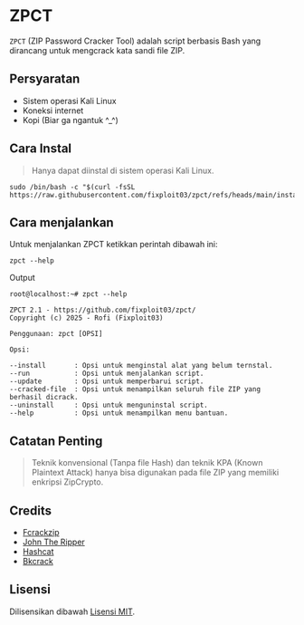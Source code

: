 # ZPCT

`ZPCT` (ZIP Password Cracker Tool) adalah script berbasis Bash yang dirancang untuk mengcrack kata sandi file ZIP.

## Persyaratan

- Sistem operasi Kali Linux
- Koneksi internet
- Kopi (Biar ga ngantuk ^_^)
  
## Cara Instal

> Hanya dapat diinstal di sistem operasi Kali Linux.

```
sudo /bin/bash -c "$(curl -fsSL https://raw.githubusercontent.com/fixploit03/zpct/refs/heads/main/instal.sh)"
```

## Cara menjalankan 

Untuk menjalankan ZPCT ketikkan perintah dibawah ini:

```
zpct --help
```

Output 

```
root@localhost:~# zpct --help

ZPCT 2.1 - https://github.com/fixploit03/zpct/
Copyright (c) 2025 - Rofi (Fixploit03)

Penggunaan: zpct [OPSI]

Opsi:

--install       : Opsi untuk menginstal alat yang belum ternstal.
--run           : Opsi untuk menjalankan script.
--update        : Opsi untuk memperbarui script.
--cracked-file  : Opsi untuk menampilkan seluruh file ZIP yang berhasil dicrack.
--uninstall     : Opsi untuk menguninstal script.
--help          : Opsi untuk menampilkan menu bantuan.
```

## Catatan Penting 

> Teknik konvensional (Tanpa file Hash) dan teknik KPA (Known Plaintext Attack) hanya bisa digunakan pada file ZIP yang memiliki enkripsi ZipCrypto.

## Credits

- [Fcrackzip](http://oldhome.schmorp.de/marc/fcrackzip.html)
- [John The Ripper](https://www.openwall.com/john/)
- [Hashcat](https://hashcat.net/hashcat/)
- [Bkcrack](https://github.com/kimci86/bkcrack)

## Lisensi

Dilisensikan dibawah [Lisensi MIT]().
